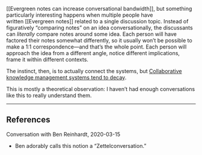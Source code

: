 [[Evergreen notes can increase conversational bandwidth]], but something particularly interesting happens when multiple people have written [[Evergreen notes]] related to a single discussion topic. Instead of figuratively “comparing notes” on an idea conversationally, the discussants can _literally_ compare notes around some idea. Each person will have factored their notes somewhat differently, so it usually won’t be possible to make a 1:1 correspondence—and that’s the whole point. Each person will approach the idea from a different angle, notice different implications, frame it within different contexts.

The instinct, then, is to actually connect the systems, but [Collaborative knowledge management systems tend to decay](https://notes.andymatuschak.org/zHcouiwcynak2Xu5wh8FbFj).

This is mostly a theoretical observation: I haven’t had enough conversations like this to really understand them.

---

## References

Conversation with Ben Reinhardt, 2020-03-15

- Ben adorably calls this notion a “Zettelconversation.”